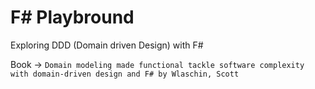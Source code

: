 # F# Playbround

Exploring DDD (Domain driven Design) with F#

Book -> `Domain modeling made functional tackle software complexity with domain-driven design and F# by Wlaschin, Scott`


